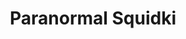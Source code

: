 ---
slug: paranormal-squidki
title: Paranormal Squidki
description: "Paranormal Squidki is an exciting online game. Play for free directly in your browser!"
icon: /images/new_mods/Paranormal Sprinkle.png
url: https://wowtbc.net/sprunkin/paranormal/index.html
previewImage: /images/new_mods/Paranormal Sprinkle.png
type: new mods

# SEO配置
seo:
  title: "Paranormal Squidki - Play Free Online Game | Fun Browser Games"
  description: "Paranormal Squidki - Play this fun online game for free in your browser. No download required!"
  ogImage: "/images/new_mods/Paranormal Sprinkle.png"
  keywords: "paranormal-squidki, online game, browser game, free game, new mods game, play online"

videoUrls:
  - https://www.youtube.com/embed/example1
  - https://www.youtube.com/embed/example2

whyPlay:
  title: "Why Play Paranormal Squidki?"
  items:
    - "Immersive Gameplay: Paranormal Squidki offers an engaging and immersive gaming experience that will keep you entertained for hours"
    - "Challenging Levels: Test your skills with increasingly difficult challenges and obstacles"
    - "Beautiful Graphics: Enjoy stunning visuals and smooth animations that bring the game world to life"
    - "Regular Updates: New content and features are added regularly to keep the game fresh and exciting"
    - "Free to Play: Experience all the fun without spending a penny"
    - "Community Features: Connect with other players, share strategies, and compete for high scores"
    - "Cross-Platform: Play on any device with a web browser, no downloads required"

features:
  title: "Key Features of Paranormal Squidki"
  image: "/images/new_mods/Paranormal Sprinkle.png"
  items:
    - "Intuitive Controls: Easy to learn controls make Paranormal Squidki accessible for players of all skill levels"
    - "Multiple Game Modes: Enjoy various gameplay options that provide different challenges and experiences"
    - "Character Customization: Personalize your gaming experience with unique characters and items"
    - "Achievement System: Complete special tasks to earn rewards and recognition"
    - "Leaderboards: Compete with players worldwide and see who can achieve the highest scores"

characteristics:
  title: "Game Characteristics"
  image: "/images/new_mods/Paranormal Sprinkle.png"
  items:
    - "Genre: New mods game with elements of strategy and skill"
    - "Difficulty: Suitable for both casual gamers and those seeking a challenge"
    - "Play Time: Quick sessions or extended gameplay, depending on your preference"
    - "Art Style: Vibrant and engaging visuals that enhance the gaming experience"
    - "Sound Design: Immersive audio that complements the gameplay perfectly"

info: "Paranormal Squidki is an exciting online game that offers players a unique and engaging gaming experience. With its intuitive controls, stunning visuals, and challenging gameplay, Paranormal Squidki provides hours of entertainment for players of all ages and skill levels. Whether you're looking for a quick gaming session during a break or an extended play session, Paranormal Squidki delivers an immersive experience that will keep you coming back for more. The game features multiple levels of increasing difficulty, ensuring that players are constantly challenged as they progress. With regular updates adding new content and features, Paranormal Squidki remains fresh and exciting, providing endless entertainment options for its growing community of players."

howToPlayIntro: "Welcome to Paranormal Squidki! This guide will walk you through the basics and help you master the game. Whether you're a beginner or looking to improve your skills, these tips and instructions will enhance your gaming experience."

howToPlaySteps:
  - title: "Getting Started"
    description: "Begin your Paranormal Squidki adventure by familiarizing yourself with the controls. Use your keyboard or mouse to navigate through the game interface. The tutorial will guide you through the basic mechanics and help you understand the objectives."
  - title: "Understanding the Objectives"
    description: "In Paranormal Squidki, your main goal is to progress through levels by completing specific objectives. Each level presents unique challenges that require different strategies and approaches."
  - title: "Mastering the Controls"
    description: "Practice using the controls to improve your precision and reaction time. Paranormal Squidki requires quick reflexes and strategic thinking to overcome obstacles and defeat opponents."
  - title: "Utilizing Power-ups"
    description: "Collect power-ups throughout the game to enhance your abilities and overcome difficult challenges. Each power-up offers unique advantages that can be crucial for success."
  - title: "Developing Strategies"
    description: "As you progress in Paranormal Squidki, develop effective strategies for different scenarios. Analyze patterns, anticipate challenges, and adapt your approach to maximize your performance."

faq:
  title: "Frequently Asked Questions about Paranormal Squidki"
  items:
    - question: "Is Paranormal Squidki free to play?"
      answer: "Yes, Paranormal Squidki is completely free to play directly in your web browser. No downloads or purchases are required to enjoy the full game experience."
    - question: "Can I play Paranormal Squidki on mobile devices?"
      answer: "Yes, Paranormal Squidki is optimized for both desktop and mobile play. You can enjoy the game on any device with a web browser and internet connection."
    - question: "Are there any in-game purchases?"
      answer: "While Paranormal Squidki is free to play, there may be optional in-game purchases available for cosmetic items or additional features that don't affect core gameplay."
    - question: "How often is Paranormal Squidki updated?"
      answer: "The developers regularly update Paranormal Squidki with new content, features, and improvements based on player feedback and game performance."
    - question: "Can I play Paranormal Squidki offline?"
      answer: "Currently, Paranormal Squidki requires an internet connection to play as it's a browser-based online game."
    - question: "Is Paranormal Squidki suitable for children?"
      answer: "Yes, Paranormal Squidki is designed to be family-friendly and suitable for players of all ages."
    - question: "How do I report bugs or issues?"
      answer: "If you encounter any problems while playing Paranormal Squidki, you can report them through the game's support page or contact the developers directly through their website."
    - question: "Still Have Questions?"
      answer: "If you have additional questions about Paranormal Squidki that aren't covered in this FAQ, please visit our support center or contact our customer service team for assistance."
---